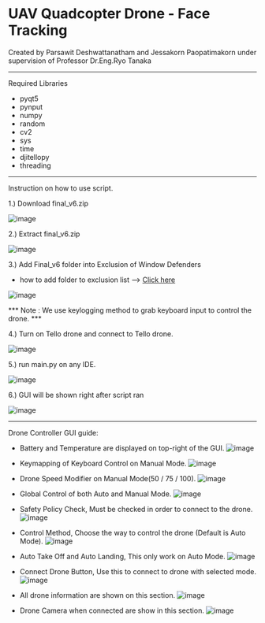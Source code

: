 # UAV Quadcopter Drone - Face Tracking
Created by Parsawit Deshwattanatham and Jessakorn Paopatimakorn under supervision of Professor Dr.Eng.Ryo Tanaka
________________________________________________________________________
Required Libraries
- pyqt5
- pynput
- numpy
- random
- cv2
- sys
- time
- djitellopy
- threading
________________________________________________________________________
Instruction on how to use script.

1.) Download final_v6.zip

![image](https://user-images.githubusercontent.com/77602952/181140108-322fd0b2-5233-4e03-9835-7ce31b25f993.png)

2.) Extract final_v6.zip

![image](https://user-images.githubusercontent.com/77602952/181140487-33c1589d-d1ad-45ab-adbc-eb7cc9f40937.png)

3.) Add Final_v6 folder into Exclusion of Window Defenders
- how to add folder to exclusion list --> [Click here](https://support.microsoft.com/en-us/windows/add-an-exclusion-to-windows-security-811816c0-4dfd-af4a-47e4-c301afe13b26#:~:text=Go%20to%20Start%20>%20Settings%20>%20Update,%2C%20file%20types%2C%20or%20process.)

![image](https://user-images.githubusercontent.com/77602952/181142651-ce9e274f-a101-4189-91e6-2bbe4f6f3512.png)

*** Note : We use keylogging method to grab keyboard input to control the drone. ***


4.) Turn on Tello drone and connect to Tello drone.

![image](https://user-images.githubusercontent.com/77602952/181142468-d93f6c25-938f-4d67-b398-af00697a0805.png)

5.) run main.py on any IDE.

![image](https://user-images.githubusercontent.com/77602952/181142041-aa04c031-0ae7-4b99-bb76-a76dfe338619.png)

6.) GUI will be shown right after script ran

![image](https://user-images.githubusercontent.com/77602952/181144106-9bc2aa05-6de7-4bf7-9343-085e86d65f23.png)
________________________________________________________________________

Drone Controller GUI guide:
- Battery and Temperature are displayed on top-right of the GUI.
![image](https://user-images.githubusercontent.com/77602952/181144538-da2b78fb-48cd-4e25-916c-e321d3af5ab1.png)

- Keymapping of Keyboard Control on Manual Mode.
![image](https://user-images.githubusercontent.com/77602952/181144754-ae7be6cd-0aa2-41df-a8fa-8c9def2acd39.png)

- Drone Speed Modifier on Manual Mode(50 / 75 / 100).
![image](https://user-images.githubusercontent.com/77602952/181144878-0feea131-06dc-4bd1-a015-c89bab2580ce.png)

- Global Control of both Auto and Manual Mode.
![image](https://user-images.githubusercontent.com/77602952/181157864-04eafc35-273f-4065-8474-96e4604f63d6.png)

- Safety Policy Check, Must be checked in order to connect to the drone.
![image](https://user-images.githubusercontent.com/77602952/181158252-f1ce41fc-45dd-458a-aaa0-55508c386abb.png)

- Control Method, Choose the way to control the drone (Default is Auto Mode).
![image](https://user-images.githubusercontent.com/77602952/181158473-b36f617d-f8dd-48ad-8d4e-74d6e1fdf9d4.png)

- Auto Take Off and Auto Landing, This only work on Auto Mode.
![image](https://user-images.githubusercontent.com/77602952/181158867-4e506af9-99a5-4070-ba72-b9b270f82ca4.png)

- Connect Drone Button, Use this to connect to drone with selected mode.
![image](https://user-images.githubusercontent.com/77602952/181159170-365fad48-bbd0-4568-94a5-486e01c19463.png)

- All drone information are shown on this section.
![image](https://user-images.githubusercontent.com/77602952/181163732-ef4b5d6d-bd5a-45eb-ac28-d666930f81f2.png)

- Drone Camera when connected are show in this section.
![image](https://user-images.githubusercontent.com/77602952/181164500-6ea91063-8e09-46cf-88be-0ffa7f2d62c9.png)
